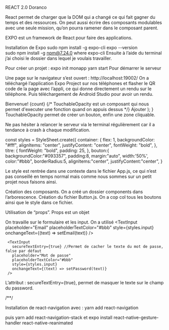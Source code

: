 REACT 2.0 Doranco


React permet de charger que la DOM qui a changé ce qui fait gagner du temps et des ressources.
On peut aussi écrire des composants modulables avec une seule mission, qu’on pourra ramener dans le composant parent.

EXPO est un framework de React pour faire des applications.

Installation de Expo
sudo npm install -g expo-cli 
expo --version  
sudo npm install -g npm@7.24.0 
where expo-cli 
Ensuite à l’aide du terminal j’ai choisi le dossier dans lequel je voulais travailler.

Pour créer un projet : 
expo init monapp
yarn start
Pour démarrer le serveur

Une page sur le navigateur s’est ouvert : http://localhost:19002/
On a téléchargé l’application Expo Project sur nos téléphones et flasher le QR code de la page avec l’appli, ce qui donne directement un rendu sur le téléphone.
Puis téléchargement de Android Studio pour avoir un rendu.


   <View style={styles.container}>
     <Text style={styles.titre}>Bienvenue!</Text>
     <Text style={styles.titre}>{count}</Text>
     {/* TouchableOpacity est un composant qui nous permet d'executer une
     fonction quand on appuis dessus */}
     <TouchableOpacity onPress={onclick}>
       <Text>Ajouter</Text>
     </TouchableOpacity>
     <StatusBar style="auto" />
   </View>
 );
}
TouchableOpacity permet de créer un bouton, enfin une zone cliquable.

Ne pas hésiter à relancer le serveur via le terminal régulièrement car il a tendance à crash à chaque modification.
	

const styles = StyleSheet.create({
 container: {
   flex: 1,
   backgroundColor: "#fff",
   alignItems: "center",
   justifyContent: "center",
   fontWeight: "bold",
 },
 titre: {
   fontWeight: "bold",
   padding: 25,
 },
 bouton:{
   backgroundColor:"#093357",
   padding:8,
   margin:"auto",
   width:'50%',
   color:"#bbb",
   borderRadius:5,
   alignItems:"center",
   justifyContent:"center",
 }


Le style est rentrée dans une contexte dans le fichier App.js, ce qui n’est pas conseillé en temps normal mais comme nous sommes sur un petit projet nous faisons ainsi.

Création des composants.
On a créé un dossier components dans l’arborescence. Création du fichier Button.js. On a cop col tous les boutons ainsi que le style dans ce fichier.

Utilisation de “props”.
Props est un objet 

On travaille sur le formulaire et les input. On a  utilisé <TextInput>
 <TextInput
       placeholder="Email"
       placeholderTextColor="#bbb"
       style={styles.input}
       onchangeText={(text) => setEmail(text)}
     />
 
     <TextInput
       secureTextEntry={true} //Permet de cacher le texte du mot de passe, false par défaut
       placeholder="Mot de passe"
       placeholderTextColor="#bbb"
       style={styles.input}
       onchangeText={(text) => setPassword(text)}
     />

L’attribut : secureTextEntry={true}, permet de masquer le texte sur le champ du password.

/**/

Installation de react-navigation avec : 
yarn add react-navigation

puis
yarn add react-navigation-stack
et
expo install react-native-gesture-handler react-native-reanimated

